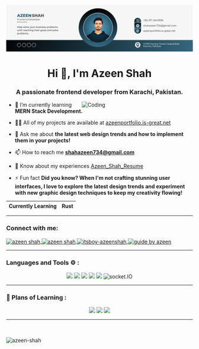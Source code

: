 ![logo](https://raw.githubusercontent.com/Azeen-Shah/Azeen-Shah/master/Azeen_20240710_152240_0000.png)
<h1 align="center">Hi 👋, I'm Azeen Shah</h1>
<h3 align="center">A passionate frontend developer from Karachi, Pakistan.</h3>

<img align="right" alt="Coding" width="300" src="https://user-images.githubusercontent.com/55389276/140866485-8fb1c876-9a8f-4d6a-98dc-08c4981eaf70.gif">

- 🌱 I’m currently learning **MERN Stack Development.**

- 👨‍💻 All of my projects are available at [azeenportfolio.is-great.net](https://azeenportfolio.is-great.net)

- 💬 Ask me about **the latest web design trends and how to implement them in your projects!**

- 📫 How to reach me **shahazeen734@gmail.com**

- 📄 Know about my experiences [Azeen_Shah_Resume](https://azeenportfolio.is-great.net/about/)

- ⚡ Fun fact **Did you know? When I'm not crafting stunning user interfaces, I love to explore the latest design trends and experiment with new graphic design techniques to keep my creativity flowing!**

| Currently Learning |Rust|
| ------------------ | --------- |



<hr>

<h3 align="left">Connect with me:</h3>

<p align="left">
    <a href="https://linkedin.com/in/azeen shah" target="blank">
        <img align="center" src="https://raw.githubusercontent.com/rahuldkjain/github-profile-readme-generator/master/src/images/icons/Social/linked-in-alt.svg" alt="azeen shah" height="30" width="40" />
    </a>
    <a href="https://fb.com/azeen shah" target="blank">
        <img align="center" src="https://raw.githubusercontent.com/rahuldkjain/github-profile-readme-generator/master/src/images/icons/Social/facebook.svg" alt="azeen shah" height="30" width="40" />
    </a>
    <a href="https://instagram.com/itsboy-azeenshah" target="blank">
        <img align="center" src="https://raw.githubusercontent.com/rahuldkjain/github-profile-readme-generator/master/src/images/icons/Social/instagram.svg" alt="itsboy-azeenshah" height="30" width="40" />
    </a>
    <a href="https://www.youtube.com/c/guide by azeen" target="blank">
        <img align="center" src="https://raw.githubusercontent.com/rahuldkjain/github-profile-readme-generator/master/src/images/icons/Social/youtube.svg" alt="guide by azeen" height="30" width="40" />
    </a>
</p>

<hr>

<h3 align="left">Languages and Tools ⚙️ : </h3>

<p align='center'>
	<img src="https://skillicons.dev/icons?i=git,github,vscode" />
	<img src="https://skillicons.dev/icons?i=js,css,nextjs,tailwind,postgres" />
	<img src="https://skillicons.dev/icons?i=react,express,mongodb,nodejs,ts" />
	<img src="https://skillicons.dev/icons?i=postman,vercel" />
	<img src="https://skillicons.dev/icons?i=redux,md,materialui,firebase" />
	<a href="#">
<!-- 		<img alt="GitHub" title="GitHub" width="40" height="40" src="./images/github.png" style="padding-right:5px;" /> -->
	</a>
	<a href="https://nextjs.org/" target="_blank" rel="noreferrer" title="NextJS in PIAIC">
<!-- 		<img src="./images/nextjs.png" alt="nextjs" width="45" height="45" /> -->
	</a>
	<a href="https://www.npmjs.com/" target="_blank" rel="noreferrer" title="NPM" style="text-decoration: none;">
<!-- 		<img src="./images/icons8-npm-48.png" alt="NPM" width="40" height="40" /> -->
	</a>
	<a href="https://socket.io/" target="_blank" rel="noreferrer"
		title="Socket.IO for Real Time Updating low-latency communication" style="text-decoration: none;">
		<img src="https://socket.io/images/logo.svg" alt="socket.IO" width="40" height="40" />
	</a>
	<a href="https://formik.org/" target="_blank" title="Build Form in REACT" style="text-decoration: none;">
<!-- 		<img src="./images/formik.png" width="40px" /> -->
	</a>
</p>

<hr>

<h3 align="left">🏫 Plans of Learning :</h3>

<p align="center">
	<img src="https://skillicons.dev/icons?i=solidity,nestjs,threejs,tensorflow,docker" />
	<img src="https://skillicons.dev/icons?i=bash,redis,wasm,webflow,jest" />
	<img src="https://skillicons.dev/icons?i=kubernetes,fastapi,d3,swift,aws" />
	<a href="https://cloud.google.com/dialogflow" target="_blank" title="DialogFlow for ChatBots by Sir Inzamam"
		style="text-decoration: none;">
<!-- 		<img src="./images/dialogflow.png" width="40px" /> -->
	</a>
</p>
<hr>
<br>


<p>
    <img align="center" src="https://github-readme-stats.vercel.app/api/top-langs?username=azeen-shah&show_icons=true&locale=en&layout=compact" alt="azeen-shah" />
</p>
